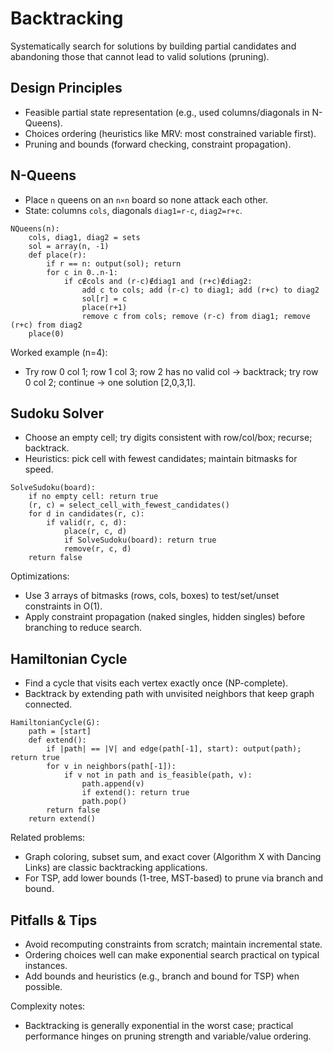 # Backtracking

Systematically search for solutions by building partial candidates and abandoning those that cannot lead to valid solutions (pruning).

## Design Principles
- Feasible partial state representation (e.g., used columns/diagonals in N-Queens).
- Choices ordering (heuristics like MRV: most constrained variable first).
- Pruning and bounds (forward checking, constraint propagation).

## N-Queens
- Place `n` queens on an `n×n` board so none attack each other.
- State: columns `cols`, diagonals `diag1=r-c`, `diag2=r+c`.
```pseudo
NQueens(n):
    cols, diag1, diag2 = sets
    sol = array(n, -1)
    def place(r):
        if r == n: output(sol); return
        for c in 0..n-1:
            if c∉cols and (r-c)∉diag1 and (r+c)∉diag2:
                add c to cols; add (r-c) to diag1; add (r+c) to diag2
                sol[r] = c
                place(r+1)
                remove c from cols; remove (r-c) from diag1; remove (r+c) from diag2
    place(0)
```

Worked example (n=4):
- Try row 0 col 1; row 1 col 3; row 2 has no valid col → backtrack; try row 0 col 2; continue → one solution [2,0,3,1].

## Sudoku Solver
- Choose an empty cell; try digits consistent with row/col/box; recurse; backtrack.
- Heuristics: pick cell with fewest candidates; maintain bitmasks for speed.
```pseudo
SolveSudoku(board):
    if no empty cell: return true
    (r, c) = select_cell_with_fewest_candidates()
    for d in candidates(r, c):
        if valid(r, c, d):
            place(r, c, d)
            if SolveSudoku(board): return true
            remove(r, c, d)
    return false
```

Optimizations:
- Use 3 arrays of bitmasks (rows, cols, boxes) to test/set/unset constraints in O(1).
- Apply constraint propagation (naked singles, hidden singles) before branching to reduce search.

## Hamiltonian Cycle
- Find a cycle that visits each vertex exactly once (NP-complete).
- Backtrack by extending path with unvisited neighbors that keep graph connected.
```pseudo
HamiltonianCycle(G):
    path = [start]
    def extend():
        if |path| == |V| and edge(path[-1], start): output(path); return true
        for v in neighbors(path[-1]):
            if v not in path and is_feasible(path, v):
                path.append(v)
                if extend(): return true
                path.pop()
        return false
    return extend()
```

Related problems:
- Graph coloring, subset sum, and exact cover (Algorithm X with Dancing Links) are classic backtracking applications.
- For TSP, add lower bounds (1-tree, MST-based) to prune via branch and bound.

## Pitfalls & Tips
- Avoid recomputing constraints from scratch; maintain incremental state.
- Ordering choices well can make exponential search practical on typical instances.
- Add bounds and heuristics (e.g., branch and bound for TSP) when possible.

Complexity notes:
- Backtracking is generally exponential in the worst case; practical performance hinges on pruning strength and variable/value ordering.
